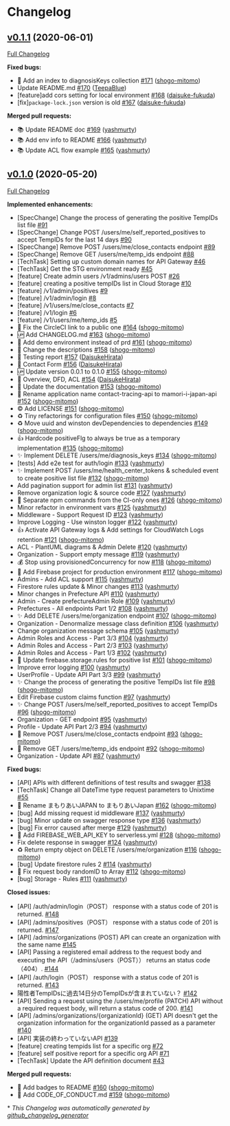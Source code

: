 # Changelog

## [v0.1.1](https://github.com/mamori-i-japan/mamori-i-japan-api/tree/v0.1.1) (2020-06-01)

[Full Changelog](https://github.com/mamori-i-japan/mamori-i-japan-api/compare/v0.1.0...v0.1.1)

**Fixed bugs:**

- 🐛 Add an index to diagnosisKeys collection [\#171](https://github.com/mamori-i-japan/mamori-i-japan-api/pull/171) ([shogo-mitomo](https://github.com/shogo-mitomo))
- Update README.md [\#170](https://github.com/mamori-i-japan/mamori-i-japan-api/pull/170) ([TeepaBlue](https://github.com/TeepaBlue))
- \[feature\]add cors setting for local environment [\#168](https://github.com/mamori-i-japan/mamori-i-japan-api/pull/168) ([daisuke-fukuda](https://github.com/daisuke-fukuda))
- \[fix\]`package-lock.json` version is old [\#167](https://github.com/mamori-i-japan/mamori-i-japan-api/pull/167) ([daisuke-fukuda](https://github.com/daisuke-fukuda))

**Merged pull requests:**

- 📚 Update README doc [\#169](https://github.com/mamori-i-japan/mamori-i-japan-api/pull/169) ([yashmurty](https://github.com/yashmurty))
- 📚 Add env info to README [\#166](https://github.com/mamori-i-japan/mamori-i-japan-api/pull/166) ([yashmurty](https://github.com/yashmurty))
- 📚 Update ACL flow example [\#165](https://github.com/mamori-i-japan/mamori-i-japan-api/pull/165) ([yashmurty](https://github.com/yashmurty))

## [v0.1.0](https://github.com/mamori-i-japan/mamori-i-japan-api/tree/v0.1.0) (2020-05-20)

[Full Changelog](https://github.com/mamori-i-japan/mamori-i-japan-api/compare/6dadf1cdfccff61e54c50ea2222c0279f11e2167...v0.1.0)

**Implemented enhancements:**

- \[SpecChange\] Change the process of generating the positive TempIDs list file [\#91](https://github.com/mamori-i-japan/mamori-i-japan-api/issues/91)
- \[SpecChange\] Change POST /users/me/self\_reported\_positives to accept TempIDs for the last 14 days [\#90](https://github.com/mamori-i-japan/mamori-i-japan-api/issues/90)
- \[SpecChange\] Remove POST /users/me/close\_contacts endpoint [\#89](https://github.com/mamori-i-japan/mamori-i-japan-api/issues/89)
- \[SpecChange\] Remove GET /users/me/temp\_ids endpoint [\#88](https://github.com/mamori-i-japan/mamori-i-japan-api/issues/88)
- \[TechTask\] Setting up custom domain names for API Gateway [\#46](https://github.com/mamori-i-japan/mamori-i-japan-api/issues/46)
- \[TechTask\] Get the STG environment ready [\#45](https://github.com/mamori-i-japan/mamori-i-japan-api/issues/45)
- \[feature\] Create admin users /v1/admins/users POST [\#26](https://github.com/mamori-i-japan/mamori-i-japan-api/issues/26)
- \[feature\] creating a positive tempIDs list in Cloud Storage [\#10](https://github.com/mamori-i-japan/mamori-i-japan-api/issues/10)
- \[feature\] /v1/admin/positives [\#9](https://github.com/mamori-i-japan/mamori-i-japan-api/issues/9)
- \[feature\] /v1/admin/login [\#8](https://github.com/mamori-i-japan/mamori-i-japan-api/issues/8)
- \[feature\] /v1/users/me/close\_contacts [\#7](https://github.com/mamori-i-japan/mamori-i-japan-api/issues/7)
- \[feature\] /v1/login [\#6](https://github.com/mamori-i-japan/mamori-i-japan-api/issues/6)
- \[feature\] /v1/users/me/temp\_ids [\#5](https://github.com/mamori-i-japan/mamori-i-japan-api/issues/5)
- 📝 Fix the CircleCI link to a public one [\#164](https://github.com/mamori-i-japan/mamori-i-japan-api/pull/164) ([shogo-mitomo](https://github.com/shogo-mitomo))
- 🆙 Add CHANGELOG.md [\#163](https://github.com/mamori-i-japan/mamori-i-japan-api/pull/163) ([shogo-mitomo](https://github.com/shogo-mitomo))
- 🎉 Add demo environment instead of prd [\#161](https://github.com/mamori-i-japan/mamori-i-japan-api/pull/161) ([shogo-mitomo](https://github.com/shogo-mitomo))
- 📛 Change the descriptions [\#158](https://github.com/mamori-i-japan/mamori-i-japan-api/pull/158) ([shogo-mitomo](https://github.com/shogo-mitomo))
- 📝 Testing report [\#157](https://github.com/mamori-i-japan/mamori-i-japan-api/pull/157) ([DaisukeHirata](https://github.com/DaisukeHirata))
- 📝 Contact Form [\#156](https://github.com/mamori-i-japan/mamori-i-japan-api/pull/156) ([DaisukeHirata](https://github.com/DaisukeHirata))
- 🆙 Update version 0.0.1 to 0.1.0 [\#155](https://github.com/mamori-i-japan/mamori-i-japan-api/pull/155) ([shogo-mitomo](https://github.com/shogo-mitomo))
- 📝 Overview, DFD, ACL [\#154](https://github.com/mamori-i-japan/mamori-i-japan-api/pull/154) ([DaisukeHirata](https://github.com/DaisukeHirata))
- 📝 Update the documentation [\#153](https://github.com/mamori-i-japan/mamori-i-japan-api/pull/153) ([shogo-mitomo](https://github.com/shogo-mitomo))
- 📛 Rename application name contact-tracing-api to mamori-i-japan-api [\#152](https://github.com/mamori-i-japan/mamori-i-japan-api/pull/152) ([shogo-mitomo](https://github.com/shogo-mitomo))
- ©️ Add LICENSE [\#151](https://github.com/mamori-i-japan/mamori-i-japan-api/pull/151) ([shogo-mitomo](https://github.com/shogo-mitomo))
- ♻️ Tiny refactorings for configuration files [\#150](https://github.com/mamori-i-japan/mamori-i-japan-api/pull/150) ([shogo-mitomo](https://github.com/shogo-mitomo))
- ♻️ Move uuid and winston devDependencies to dependencies [\#149](https://github.com/mamori-i-japan/mamori-i-japan-api/pull/149) ([shogo-mitomo](https://github.com/shogo-mitomo))
- 👍 Hardcode positiveFlg to always be true as a temporary implementation [\#135](https://github.com/mamori-i-japan/mamori-i-japan-api/pull/135) ([shogo-mitomo](https://github.com/shogo-mitomo))
- ✨ Implement DELETE /users/me/diagnosis\_keys [\#134](https://github.com/mamori-i-japan/mamori-i-japan-api/pull/134) ([shogo-mitomo](https://github.com/shogo-mitomo))
- \[tests\] Add e2e test for auth/login [\#133](https://github.com/mamori-i-japan/mamori-i-japan-api/pull/133) ([yashmurty](https://github.com/yashmurty))
- ✨ Implement POST /users/me/health\_center\_tokens & scheduled event to create positive list file [\#132](https://github.com/mamori-i-japan/mamori-i-japan-api/pull/132) ([shogo-mitomo](https://github.com/shogo-mitomo))
- Add pagination support for admin list [\#131](https://github.com/mamori-i-japan/mamori-i-japan-api/pull/131) ([yashmurty](https://github.com/yashmurty))
- Remove organization logic & source code [\#127](https://github.com/mamori-i-japan/mamori-i-japan-api/pull/127) ([yashmurty](https://github.com/yashmurty))
- 💚 Separate npm commands from the CI-only ones [\#126](https://github.com/mamori-i-japan/mamori-i-japan-api/pull/126) ([shogo-mitomo](https://github.com/shogo-mitomo))
- Minor refactor in environment vars [\#125](https://github.com/mamori-i-japan/mamori-i-japan-api/pull/125) ([yashmurty](https://github.com/yashmurty))
- Middleware - Support Request ID [\#123](https://github.com/mamori-i-japan/mamori-i-japan-api/pull/123) ([yashmurty](https://github.com/yashmurty))
- Improve Logging - Use winston logger [\#122](https://github.com/mamori-i-japan/mamori-i-japan-api/pull/122) ([yashmurty](https://github.com/yashmurty))
- 👍 Activate API Gateway logs & Add settings for CloudWatch Logs retention [\#121](https://github.com/mamori-i-japan/mamori-i-japan-api/pull/121) ([shogo-mitomo](https://github.com/shogo-mitomo))
- ACL - PlantUML diagrams & Admin Delete [\#120](https://github.com/mamori-i-japan/mamori-i-japan-api/pull/120) ([yashmurty](https://github.com/yashmurty))
- Organization - Support empty message [\#119](https://github.com/mamori-i-japan/mamori-i-japan-api/pull/119) ([yashmurty](https://github.com/yashmurty))
- 💰 Stop using provisionedConcurrency for now [\#118](https://github.com/mamori-i-japan/mamori-i-japan-api/pull/118) ([shogo-mitomo](https://github.com/shogo-mitomo))
- 🎉 Add Firebase project for production environment [\#117](https://github.com/mamori-i-japan/mamori-i-japan-api/pull/117) ([shogo-mitomo](https://github.com/shogo-mitomo))
- Admins - Add ACL support [\#115](https://github.com/mamori-i-japan/mamori-i-japan-api/pull/115) ([yashmurty](https://github.com/yashmurty))
- Firestore rules update & Minor changes [\#113](https://github.com/mamori-i-japan/mamori-i-japan-api/pull/113) ([yashmurty](https://github.com/yashmurty))
- Minor changes in Prefecture API [\#110](https://github.com/mamori-i-japan/mamori-i-japan-api/pull/110) ([yashmurty](https://github.com/yashmurty))
- Admin - Create prefectureAdmin Role [\#109](https://github.com/mamori-i-japan/mamori-i-japan-api/pull/109) ([yashmurty](https://github.com/yashmurty))
- Prefectures - All endpoints Part 1/2 [\#108](https://github.com/mamori-i-japan/mamori-i-japan-api/pull/108) ([yashmurty](https://github.com/yashmurty))
- ✨ Add DELETE /users/me/organization endpoint [\#107](https://github.com/mamori-i-japan/mamori-i-japan-api/pull/107) ([shogo-mitomo](https://github.com/shogo-mitomo))
- Organization - Denormalize message class definition [\#106](https://github.com/mamori-i-japan/mamori-i-japan-api/pull/106) ([yashmurty](https://github.com/yashmurty))
- Change organization message schema [\#105](https://github.com/mamori-i-japan/mamori-i-japan-api/pull/105) ([yashmurty](https://github.com/yashmurty))
- Admin Roles and Access - Part 3/3 [\#104](https://github.com/mamori-i-japan/mamori-i-japan-api/pull/104) ([yashmurty](https://github.com/yashmurty))
- Admin Roles and Access - Part 2/3 [\#103](https://github.com/mamori-i-japan/mamori-i-japan-api/pull/103) ([yashmurty](https://github.com/yashmurty))
- Admin Roles and Access - Part 1/3 [\#102](https://github.com/mamori-i-japan/mamori-i-japan-api/pull/102) ([yashmurty](https://github.com/yashmurty))
- 👮 Update firebase.storage.rules for positive list [\#101](https://github.com/mamori-i-japan/mamori-i-japan-api/pull/101) ([shogo-mitomo](https://github.com/shogo-mitomo))
- Improve error logging [\#100](https://github.com/mamori-i-japan/mamori-i-japan-api/pull/100) ([yashmurty](https://github.com/yashmurty))
- UserProfile - Update API Part 3/3 [\#99](https://github.com/mamori-i-japan/mamori-i-japan-api/pull/99) ([yashmurty](https://github.com/yashmurty))
- ✨ Change the process of generating the positive TempIDs list file [\#98](https://github.com/mamori-i-japan/mamori-i-japan-api/pull/98) ([shogo-mitomo](https://github.com/shogo-mitomo))
- Edit Firebase custom claims function [\#97](https://github.com/mamori-i-japan/mamori-i-japan-api/pull/97) ([yashmurty](https://github.com/yashmurty))
- ✨ Change POST /users/me/self\_reported\_positives to accept TempIDs [\#96](https://github.com/mamori-i-japan/mamori-i-japan-api/pull/96) ([shogo-mitomo](https://github.com/shogo-mitomo))
- Organization - GET endpoint [\#95](https://github.com/mamori-i-japan/mamori-i-japan-api/pull/95) ([yashmurty](https://github.com/yashmurty))
- Profile - Update API Part 2/3 [\#94](https://github.com/mamori-i-japan/mamori-i-japan-api/pull/94) ([yashmurty](https://github.com/yashmurty))
- 🚿 Remove POST /users/me/close\_contacts endpoint [\#93](https://github.com/mamori-i-japan/mamori-i-japan-api/pull/93) ([shogo-mitomo](https://github.com/shogo-mitomo))
- 🚿 Remove GET /users/me/temp\_ids endpoint [\#92](https://github.com/mamori-i-japan/mamori-i-japan-api/pull/92) ([shogo-mitomo](https://github.com/shogo-mitomo))
- Organization - Update API [\#87](https://github.com/mamori-i-japan/mamori-i-japan-api/pull/87) ([yashmurty](https://github.com/yashmurty))

**Fixed bugs:**

- \[API\] APIs with different definitions of test results and swagger [\#138](https://github.com/mamori-i-japan/mamori-i-japan-api/issues/138)
- \[TechTask\] Change all DateTime type request parameters to Unixtime [\#55](https://github.com/mamori-i-japan/mamori-i-japan-api/issues/55)
- 📛 Rename まもりあいJAPAN to まもりあいJapan [\#162](https://github.com/mamori-i-japan/mamori-i-japan-api/pull/162) ([shogo-mitomo](https://github.com/shogo-mitomo))
- \[bug\] Add missing request id middleware [\#137](https://github.com/mamori-i-japan/mamori-i-japan-api/pull/137) ([yashmurty](https://github.com/yashmurty))
- \[bug\] Minor update on swagger response type [\#136](https://github.com/mamori-i-japan/mamori-i-japan-api/pull/136) ([yashmurty](https://github.com/yashmurty))
- \[bug\] Fix error caused after merge [\#129](https://github.com/mamori-i-japan/mamori-i-japan-api/pull/129) ([yashmurty](https://github.com/yashmurty))
- 🐛 Add FIREBASE\_WEB\_API\_KEY to serverless.yml [\#128](https://github.com/mamori-i-japan/mamori-i-japan-api/pull/128) ([shogo-mitomo](https://github.com/shogo-mitomo))
- Fix delete response in swagger [\#124](https://github.com/mamori-i-japan/mamori-i-japan-api/pull/124) ([yashmurty](https://github.com/yashmurty))
- ♻️ Return empty object on DELETE /users/me/organization [\#116](https://github.com/mamori-i-japan/mamori-i-japan-api/pull/116) ([shogo-mitomo](https://github.com/shogo-mitomo))
- \[bug\] Update firestore rules 2 [\#114](https://github.com/mamori-i-japan/mamori-i-japan-api/pull/114) ([yashmurty](https://github.com/yashmurty))
- 🐛 Fix request body randomID to Array [\#112](https://github.com/mamori-i-japan/mamori-i-japan-api/pull/112) ([shogo-mitomo](https://github.com/shogo-mitomo))
- \[bug\] Storage - Rules [\#111](https://github.com/mamori-i-japan/mamori-i-japan-api/pull/111) ([yashmurty](https://github.com/yashmurty))

**Closed issues:**

- \[API\] /auth/admin/login（POST） response with a status code of 201 is returned. [\#148](https://github.com/mamori-i-japan/mamori-i-japan-api/issues/148)
- \[API\] /admins/positives（POST） response with a status code of 201 is returned. [\#147](https://github.com/mamori-i-japan/mamori-i-japan-api/issues/147)
- \[API\] /admins/organizations \(POST\) API can create an organization with the same name [\#145](https://github.com/mamori-i-japan/mamori-i-japan-api/issues/145)
- \[API\] Passing a registered email address to the request body and executing the API（/admins/users（POST）） returns an status code（404）. [\#144](https://github.com/mamori-i-japan/mamori-i-japan-api/issues/144)
- \[API\] /auth/login（POST） response with a status code of 201 is returned. [\#143](https://github.com/mamori-i-japan/mamori-i-japan-api/issues/143)
- 陽性者TempIDsに過去14日分のTempIDsが含まれていない？ [\#142](https://github.com/mamori-i-japan/mamori-i-japan-api/issues/142)
- \[API\] Sending a request using the /users/me/profile \(PATCH\) API without a required request body, will return a status code of 200. [\#141](https://github.com/mamori-i-japan/mamori-i-japan-api/issues/141)
- \[API\] /admins/organizations/{organizationId} \(GET\) API doesn't get the organization information for the organizationId passed as a parameter [\#140](https://github.com/mamori-i-japan/mamori-i-japan-api/issues/140)
- \[API\] 実装の終わっていないAPI [\#139](https://github.com/mamori-i-japan/mamori-i-japan-api/issues/139)
- \[feature\] creating tempids list for a specific org [\#72](https://github.com/mamori-i-japan/mamori-i-japan-api/issues/72)
- \[feature\] self positive report for a specific org API [\#71](https://github.com/mamori-i-japan/mamori-i-japan-api/issues/71)
- \[TechTask\] Update the API definition document [\#43](https://github.com/mamori-i-japan/mamori-i-japan-api/issues/43)

**Merged pull requests:**

- 📝 Add badges to README [\#160](https://github.com/mamori-i-japan/mamori-i-japan-api/pull/160) ([shogo-mitomo](https://github.com/shogo-mitomo))
- 🥥 Add CODE\_OF\_CONDUCT.md [\#159](https://github.com/mamori-i-japan/mamori-i-japan-api/pull/159) ([shogo-mitomo](https://github.com/shogo-mitomo))



\* *This Changelog was automatically generated by [github_changelog_generator](https://github.com/github-changelog-generator/github-changelog-generator)*
